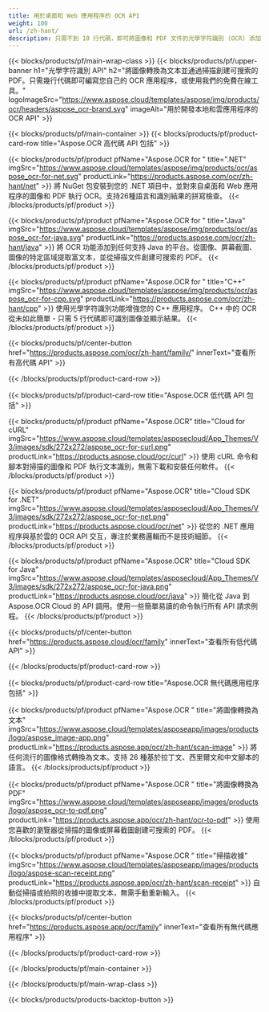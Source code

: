 ```yaml
---
title: 用於桌面和 Web 應用程序的 OCR API
weight: 100
url: /zh-hant/
description: 只需不到 10 行代碼，即可將圖像和 PDF 文件的光學字符識別 (OCR) 添加到您的 .NET、Java 和 C++ 應用程序中。
---
```


{{< blocks/products/pf/main-wrap-class >}}
{{< blocks/products/pf/upper-banner h1="光學字符識別 API" h2="將圖像轉換為文本並通過掃描創建可搜索的 PDF。只需幾行代碼即可編寫您自己的 OCR 應用程序，或使用我們的免費在線工具。" logoImageSrc="https://www.aspose.cloud/templates/aspose/img/products/ocr/headers/aspose_ocr-brand.svg" imageAlt="用於開發本地和雲應用程序的 OCR API" >}}

{{< blocks/products/pf/main-container >}}
{{< blocks/products/pf/product-card-row title="Aspose.OCR 高代碼 API 包括" >}}

{{< blocks/products/pf/product pfName="Aspose.OCR for " title=".NET" imgSrc="https://www.aspose.cloud/templates/aspose/img/products/ocr/aspose_ocr-for-net.svg" productLink="https://products.aspose.com/ocr/zh-hant/net" >}}
將 NuGet 包安裝到您的 .NET 項目中，並對來自桌面和 Web 應用程序的圖像和 PDF 執行 OCR。支持26種語言和識別結果的拼寫檢查。
{{< /blocks/products/pf/product >}}

{{< blocks/products/pf/product pfName="Aspose.OCR for " title="Java" imgSrc="https://www.aspose.cloud/templates/aspose/img/products/ocr/aspose_ocr-for-java.svg" productLink="https://products.aspose.com/ocr/zh-hant/java" >}}
將 OCR 功能添加到任何支持 Java 的平台。從圖像、屏幕截圖、圖像的特定區域提取富文本，並從掃描文件創建可搜索的 PDF。
{{< /blocks/products/pf/product >}}

{{< blocks/products/pf/product pfName="Aspose.OCR for " title="C++" imgSrc="https://www.aspose.cloud/templates/aspose/img/products/ocr/aspose_ocr-for-cpp.svg" productLink="https://products.aspose.com/ocr/zh-hant/cpp" >}}
使用光學字符識別功能增強您的 C++ 應用程序。 C++ 中的 OCR 從未如此簡單 - 只需 5 行代碼即可識別圖像並顯示結果。
{{< /blocks/products/pf/product >}}

{{< blocks/products/pf/center-button href="https://products.aspose.com/ocr/zh-hant/family/" innerText="查看所有高代碼 API" >}}

{{< /blocks/products/pf/product-card-row >}}

{{< blocks/products/pf/product-card-row title="Aspose.OCR 低代碼 API 包括" >}}

{{< blocks/products/pf/product pfName="Aspose.OCR" title="Cloud for cURL" imgSrc="https://www.aspose.cloud/templates/asposecloud/App_Themes/V3/images/sdk/272x272/aspose_ocr-for-curl.png" productLink="https://products.aspose.cloud/ocr/curl" >}}
使用 cURL 命令和腳本對掃描的圖像和 PDF 執行文本識別，無需下載和安裝任何軟件。
{{< /blocks/products/pf/product >}}

{{< blocks/products/pf/product pfName="Aspose.OCR" title="Cloud SDK for .NET" imgSrc="https://www.aspose.cloud/templates/asposecloud/App_Themes/V3/images/sdk/272x272/aspose_ocr-for-net.png" productLink="https://products.aspose.cloud/ocr/net" >}}
從您的 .NET 應用程序與基於雲的 OCR API 交互，專注於業務邏輯而不是技術細節。
{{< /blocks/products/pf/product >}}

{{< blocks/products/pf/product pfName="Aspose.OCR" title="Cloud SDK for Java" imgSrc="https://www.aspose.cloud/templates/asposecloud/App_Themes/V3/images/sdk/272x272/aspose_ocr-for-java.png" productLink="https://products.aspose.cloud/ocr/java" >}}
簡化從 Java 到 Aspose.OCR Cloud 的 API 調用。使用一些簡單易讀的命令執行所有 API 請求例程。
{{< /blocks/products/pf/product >}}

{{< blocks/products/pf/center-button href="https://products.aspose.cloud/ocr/family" innerText="查看所有低代碼 API" >}}

{{< /blocks/products/pf/product-card-row >}}

{{< blocks/products/pf/product-card-row title="Aspose.OCR 無代碼應用程序包括" >}}

{{< blocks/products/pf/product pfName="Aspose.OCR " title="將圖像轉換為文本" imgSrc="https://www.aspose.cloud/templates/asposeapp/images/products/logo/aspose_image-app.png" productLink="https://products.aspose.app/ocr/zh-hant/scan-image" >}}
將任何流行的圖像格式轉換為文本。支持 26 種基於拉丁文、西里爾文和中文腳本的語言。
{{< /blocks/products/pf/product >}}

{{< blocks/products/pf/product pfName="Aspose.OCR " title="將圖像轉換為 PDF" imgSrc="https://www.aspose.cloud/templates/asposeapp/images/products/logo/aspose_ocr-to-pdf.png" productLink="https://products.aspose.app/ocr/zh-hant/ocr-to-pdf" >}}
使用您喜歡的瀏覽器從掃描的圖像或屏幕截圖創建可搜索的 PDF。
{{< /blocks/products/pf/product >}}

{{< blocks/products/pf/product pfName="Aspose.OCR " title="掃描收據" imgSrc="https://www.aspose.cloud/templates/asposeapp/images/products/logo/aspose-scan-receipt.png" productLink="https://products.aspose.app/ocr/zh-hant/scan-receipt" >}}
自動從掃描或拍照的收據中提取文本，無需手動重新輸入。
{{< /blocks/products/pf/product >}}

{{< blocks/products/pf/center-button href="https://products.aspose.app/ocr/family" innerText="查看所有無代碼應用程序" >}}

{{< /blocks/products/pf/product-card-row >}}

{{< /blocks/products/pf/main-container >}}

{{< /blocks/products/pf/main-wrap-class >}}

{{< blocks/products/products-backtop-button >}}